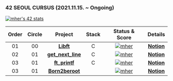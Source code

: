 ### 42 SEOUL CURSUS (2021.11.15. ~ Ongoing)
[![mher's 42 stats](https://badge42.herokuapp.com/api/stats/mher)](https://github.com/JaeSeoKim/badge42)


 |Order|Circle|Project|Stack|Status & Score|Details|
 |:---:|:---:|:---:|:---:|:---:|:---:|
 |01|00|[**Libft**](https://github.com/hermin9804/42Cursus/tree/main/libft)|C|[![mher](https://badge42.herokuapp.com/api/project/mher/Libft)](https://github.com/JaeSeoKim/badge42)|[**Notion**](https://iodized-sailfish-b0c.notion.site/Libft-1-bdca90fc42f946e0a4b75c399ace73d8)|
 |02|01|[**get_next_line**](https://github.com/hermin9804/42Cursus/tree/main/get_next_line)|C|[![mher](https://badge42.herokuapp.com/api/project/mher/get_next_line)](https://github.com/JaeSeoKim/badge42)|[**Notion**](https://iodized-sailfish-b0c.notion.site/get-next-line-1-926d59c2dd0d4a9383e3641e7b99ea0a)|
 |03|01|[**ft_printf**](https://github.com/hermin9804/42Cursus/tree/main/ft_printf)|C|[![mher](https://badge42.herokuapp.com/api/project/mher/ft_printf)](https://github.com/JaeSeoKim/badge42)|[**Notion**](https://iodized-sailfish-b0c.notion.site/ft_printf-1-c35259b638a64a6ea3ce285b30d6ebc8)|
|03|01|[**Born2beroot**](https://github.com/hermin9804/42Cursus/tree/main/Born2beroot)||[![mher](https://badge42.herokuapp.com/api/project/mher/Born2beroot)](https://github.com/JaeSeoKim/badge42)|[**Notion**](https://iodized-sailfish-b0c.notion.site/Born2beroot-b890cfe216f84b549d68a9fec5cf89e9)|
